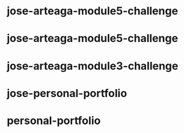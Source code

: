 # jose-arteaga-module5-challenge
# jose-arteaga-module5-challenge
# jose-arteaga-module3-challenge
# jose-personal-portfolio
# personal-portfolio
